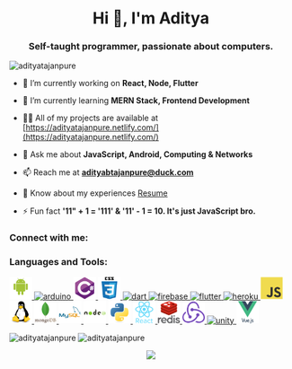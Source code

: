 <h1 align="center">Hi 👋, I'm Aditya</h1>
<h3 align="center">Self-taught programmer, passionate about computers.</h3>

<p align="left"> <img src="https://komarev.com/ghpvc/?username=adityatajanpure&label=Profile%20views&color=0e75b6&style=flat" alt="adityatajanpure" /> </p>



- 🔭 I’m currently working on **React, Node, Flutter**

- 🌱 I’m currently learning **MERN Stack, Frontend Development**

- 👨‍💻 All of my projects are available at [https://adityatajanpure.netlify.com/](https://adityatajanpure.netlify.com/)

- 💬 Ask me about **JavaScript, Android, Computing & Networks**

- 📫 Reach me at **adityabtajanpure@duck.com**

- 📄 Know about my experiences [Resume](https://drive.google.com/file/d/12ehwbK2FBl3Kps1dHi2YZIs3Qmn9PGCp/view)

- ⚡ Fun fact **'11" + 1 = '111' & '11' - 1 = 10. It's just JavaScript bro.**

<h3 align="left">Connect with me:</h3>
<p align="left">
</p>

<h3 align="left">Languages and Tools:</h3>
<p align="left"><a href="https://developer.android.com" target="_blank" rel="noreferrer"> <img src="https://raw.githubusercontent.com/devicons/devicon/master/icons/android/android-original-wordmark.svg" alt="android" width="40" height="40"/> </a> <a href="https://www.arduino.cc/" target="_blank" rel="noreferrer"> <img src="https://cdn.worldvectorlogo.com/logos/arduino-1.svg" alt="arduino" width="40" height="40"/> </a> <a href="https://www.w3schools.com/cs/" target="_blank" rel="noreferrer"> <img src="https://raw.githubusercontent.com/devicons/devicon/master/icons/csharp/csharp-original.svg" alt="csharp" width="40" height="40"/> </a> <a href="https://www.w3schools.com/css/" target="_blank" rel="noreferrer"> <img src="https://raw.githubusercontent.com/devicons/devicon/master/icons/css3/css3-original-wordmark.svg" alt="css3" width="40" height="40"/> </a> <a href="https://dart.dev" target="_blank" rel="noreferrer"> <img src="https://www.vectorlogo.zone/logos/dartlang/dartlang-icon.svg" alt="dart" width="40" height="40"/> </a> <a href="https://firebase.google.com/" target="_blank" rel="noreferrer"> <img src="https://www.vectorlogo.zone/logos/firebase/firebase-icon.svg" alt="firebase" width="40" height="40"/> </a> <a href="https://flutter.dev" target="_blank" rel="noreferrer"> <img src="https://www.vectorlogo.zone/logos/flutterio/flutterio-icon.svg" alt="flutter" width="40" height="40"/> </a> <a href="https://heroku.com" target="_blank" rel="noreferrer"> <img src="https://www.vectorlogo.zone/logos/heroku/heroku-icon.svg" alt="heroku" width="40" height="40"/> </a> <a href="https://developer.mozilla.org/en-US/docs/Web/JavaScript" target="_blank" rel="noreferrer"> <img src="https://raw.githubusercontent.com/devicons/devicon/master/icons/javascript/javascript-original.svg" alt="javascript" width="40" height="40"/> </a> <a href="https://www.linux.org/" target="_blank" rel="noreferrer"> <img src="https://raw.githubusercontent.com/devicons/devicon/master/icons/linux/linux-original.svg" alt="linux" width="40" height="40"/> </a> <a href="https://www.mongodb.com/" target="_blank" rel="noreferrer"> <img src="https://raw.githubusercontent.com/devicons/devicon/master/icons/mongodb/mongodb-original-wordmark.svg" alt="mongodb" width="40" height="40"/> </a> <a href="https://www.mysql.com/" target="_blank" rel="noreferrer"> <img src="https://raw.githubusercontent.com/devicons/devicon/master/icons/mysql/mysql-original-wordmark.svg" alt="mysql" width="40" height="40"/> </a> <a href="https://nodejs.org" target="_blank" rel="noreferrer"> <img src="https://raw.githubusercontent.com/devicons/devicon/master/icons/nodejs/nodejs-original-wordmark.svg" alt="nodejs" width="40" height="40"/> </a> <a href="https://www.python.org" target="_blank" rel="noreferrer"> <img src="https://raw.githubusercontent.com/devicons/devicon/master/icons/python/python-original.svg" alt="python" width="40" height="40"/> </a> <a href="https://reactjs.org/" target="_blank" rel="noreferrer"> <img src="https://raw.githubusercontent.com/devicons/devicon/master/icons/react/react-original-wordmark.svg" alt="react" width="40" height="40"/> </a> <a href="https://redis.io" target="_blank" rel="noreferrer"> <img src="https://raw.githubusercontent.com/devicons/devicon/master/icons/redis/redis-original-wordmark.svg" alt="redis" width="40" height="40"/> </a> <a href="https://redux.js.org" target="_blank" rel="noreferrer"> <img src="https://raw.githubusercontent.com/devicons/devicon/master/icons/redux/redux-original.svg" alt="redux" width="40" height="40"/> </a> <a href="https://unity.com/" target="_blank" rel="noreferrer"> <img src="https://www.vectorlogo.zone/logos/unity3d/unity3d-icon.svg" alt="unity" width="40" height="40"/> </a><a href="https://vuejs.org/" target="_blank" rel="noreferrer"> <img src="https://raw.githubusercontent.com/devicons/devicon/master/icons/vuejs/vuejs-original-wordmark.svg" alt="vuejs" width="40" height="40"/> </a> </p>

<p style="display:flex;"><img src="https://github-readme-stats.vercel.app/api?username=adityatajanpure&show_icons=true&locale=en&compact=true" alt="adityatajanpure" /> &nbsp; <img src="https://github-readme-streak-stats.herokuapp.com/?user=adityatajanpure&compact=true" alt="adityatajanpure" /></p>

<p align="center"> <a href="https://www.linkedin.com/posts/aditya-tajanpure_measure-your-skills-activity-6838062817409687552-7RHx?utm_source=share&utm_medium=member_desktop" target="_blank" rel="noreferrer"> <img src="https://media-exp1.licdn.com/dms/image/sync/C5627AQEv0n81r_fEjQ/articleshare-shrink_800/0/1661768079127?e=1662980400&v=beta&t=q2ejtoEUJ28oK17uYS59xc0HD8Im_q7MArxkACECDqw" width="420px"/> </a> </p>
